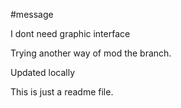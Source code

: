 #message

I dont need graphic interface

Trying another way of mod the branch.

Updated locally

This is just a readme file.
